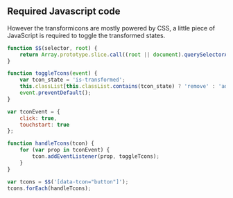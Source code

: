 ## Required Javascript code

However the transformicons are mostly powered by CSS, a little piece of JavaScript is required to toggle the transformed states.

```javascript
function $$(selector, root) {
	return Array.prototype.slice.call((root || document).querySelectorAll(selector));
}

function toggleTcons(event) {
	var tcon_state = 'is-transformed';
	this.classList[this.classList.contains(tcon_state) ? 'remove' : 'add'](tcon_state);
	event.preventDefault();
}

var tconEvent = {
	click: true,
	touchstart: true
};

function handleTcons(tcon) {
	for (var prop in tconEvent) {
		tcon.addEventListener(prop, toggleTcons);
	}
}

var tcons = $$('[data-tcon="button"]');
tcons.forEach(handleTcons);
```